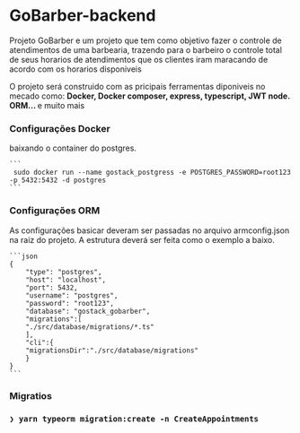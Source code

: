 
<h1>GoBarber-backend</h1>
<p>Projeto GoBarber e um projeto que tem como objetivo fazer o controle de atendimentos de uma barbearia, trazendo para o barbeiro o controle total de seus horarios de atendimentos que os clientes iram maracando de acordo com os horarios disponiveis</p>
<p>O projeto será construido com as pricipais ferramentas diponiveis no  mecado como: <strong> Docker, Docker composer, express, typescript, JWT node. ORM... </strong>  e muito mais  </p>

<p>
    <h3>Configurações Docker</h3>
        baixando o container do postgres.

    ```
     sudo docker run --name gostack_postgress -e POSTGRES_PASSWORD=root123 -p 5432:5432 -d postgres
    ```
</p>

<p>
    <h3>Configurações ORM</h3>
        As configurações basicar deveram ser passadas no arquivo armconfig.json na raiz do projeto. A estrutura deverá ser feita como o exemplo a baixo.

    ```json
    {
        "type": "postgres",
        "host": "localhost",
        "port": 5432,
        "username": "postgres",
        "password": "root123",
        "database": "gostack_gobarber",
        "migrations":[
        "./src/database/migrations/*.ts"
        ],
        "cli":{
        "migrationsDir":"./src/database/migrations"
        }
    }
    ```
</p>

<p> 
 <h3> Migratios <h3>
 
 ```
 ❯ yarn typeorm migration:create -n CreateAppointments
 ```
</p>